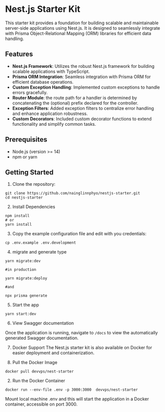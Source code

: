 # Nest.js Starter Kit

This starter kit provides a foundation for building scalable and maintainable server-side applications using Nest.js. It is designed to seamlessly integrate with Prisma Object-Relational Mapping (ORM) libraries for efficient data handling.

## Features

- **Nest.js Framework**: Utilizes the robust Nest.js framework for building scalable applications with TypeScript.
- **Prisma ORM Integration**: Seamless integration with Prisma ORM for efficient database operations.
- **Custom Exception Handling**: Implemented custom exceptions to handle errors gracefully.
- **Router Module**: the route path for a handler is determined by concatenating the (optional) prefix declared for the controller.
- **Exception Filters**: Added exception filters to centralize error handling and enhance application robustness.
- **Custom Decorators**: Included custom decorator functions to extend functionality and simplify common tasks.

## Prerequisites

- Node.js (version >= 14)
- npm or yarn

## Getting Started

1. Clone the repository:

```
git clone https://github.com/nainglinnphyo/nestjs-starter.git
cd nestjs-starter
```

2. Install Dependencies

```
npm install
# or
yarn install
```

3. Copy the example configuration file and edit with you credentials:

```
cp .env.example .env.development
```

4. migrate and generate type

```
yarn migrate:dev

#in production

yarn migrate:deploy

#and

npx prisma generate
```

5. Start the app

```
yarn start:dev
```

6. View Swagger documentation

Once the application is running, navigate to `/docs` to view the automatically generated Swagger documentation.

7. Docker Support
The Nest.js starter kit is also available on Docker for easier deployment and containerization.

  1. Pull the Docker Image
```
docker pull devvps/nest-starter
```
  2. Run the Docker Container

```
docker run --env-file .env -p 3000:3000  devvps/nest-starter
```
Mount local machine .env and this will start the application in a Docker container, accessible on port 3000.

